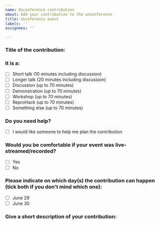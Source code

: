 ```yaml
---
name: Unconference contribution
about: Add your contribution to the unconference
title: Uncoference event
labels: ''
assignees: ''

---
```


### Title of the contribution:

### It is a:
- [ ] Short talk (10 minutes including discussion)
- [ ] Longer talk (20 minutes including discussion)
- [ ] Discussion (up to 70 minutes)
- [ ] Demonstration (up to 70 minutes)
- [ ] Workshop (up to 70 minutes)
- [ ] ReproHack (up to 70 minutes)
- [ ] Something else (up to 70 minutes)

### Do you need help?
- [ ] I would like someone to help me plan the contribution

### Would you be comfortable if your event was live-streamed/recorded?
- [ ] Yes
- [ ] No

### Please indicate on which day(s) the contribution can happen (tick both if you don't mind which one):
- [ ] June 29
- [ ] June 30

### Give a short description of your contribution:
